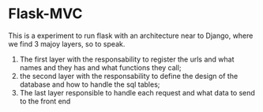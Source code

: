 # Flask-MVC

This is a experiment to run flask with an architecture near to Django, where we find 3 majoy layers, so to speak.

1. The first layer with the responsability to register the urls and what names and they has and what functions they call;
2. the second layer with the responsability to define the design of the database and how to handle the sql tables;
3. The last layer responsible to handle each request and what data to send to the front end
